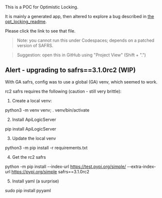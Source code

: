 This is a POC for Optimistic Locking.

It is mainly a generated app, then altered to explore a bug described in [the opt_locking_readme](./api/system/opt_locking/readme.md).

Please click the link to see that file.

> Note: you cannot run this under Codespaces; depends on a patched version of SAFRS.

> Suggestion: open this in GitHub using "Project View" (Shift + ".")

## Alert - upgrading to safrs==3.1.0rc2 (WIP)

With GA safrs, config was to use a global (GA) venv, which seemed to work.

rc2 safrs requires the following (caution - still very brittle):

1. Create a local venv:

python3 -m venv venv; . venv/bin/activate

2. Install ApiLogicServer

pip install ApiLogicServer

3. Update the local venv

python3 -m pip install -r requirements.txt

4. Get the rc2 safrs

python -m pip install --index-url https://test.pypi.org/simple/ --extra-index-url https://pypi.org/simple  safrs==3.1.0rc2

5. Install yaml (a surprise)

sudo pip install pyyaml